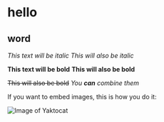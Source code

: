 # hello
## word
*This text will be italic*
_This will also be italic_

**This text will be bold**
__This will also be bold__

~~This will also be bold~~
_You **can** combine them_

If you want to embed images, this is how you do it:

![Image of Yaktocat](http://p1.so.qhimgs1.com/t016413ca181564ecb1.jpg)
